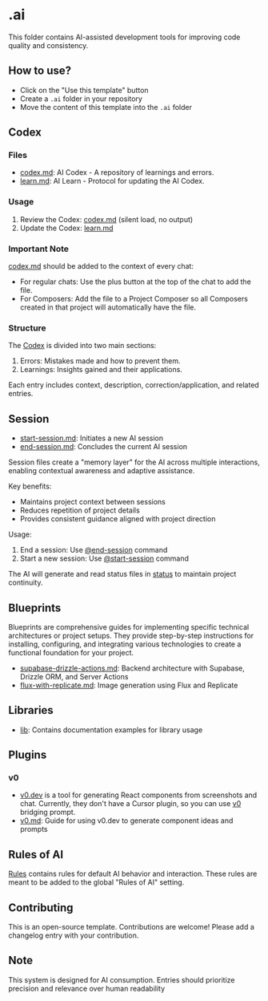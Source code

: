 # .ai

This folder contains AI-assisted development tools for improving code quality and consistency.

## How to use?

- Click on the "Use this template" button
- Create a `.ai` folder in your repository
- Move the content of this template into the `.ai` folder

## Codex

### Files

- [codex.md](codex/codex.md): AI Codex - A repository of learnings and errors.
- [learn.md](codex/learn.md): AI Learn - Protocol for updating the AI Codex.

### Usage

1. Review the Codex: [codex.md](codex/codex.md) (silent load, no output)
2. Update the Codex: [learn.md](codex/learn.md)

### Important Note

[codex.md](codex/codex.md) should be added to the context of every chat:

- For regular chats: Use the plus button at the top of the chat to add the file.
- For Composers: Add the file to a Project Composer so all Composers created in that project will automatically have the file.

### Structure

The [Codex](codex/codex.md) is divided into two main sections:

1. Errors: Mistakes made and how to prevent them.
2. Learnings: Insights gained and their applications.

Each entry includes context, description, correction/application, and related entries.

## Session

- [start-session.md](session/start-session.md): Initiates a new AI session
- [end-session.md](session/end-session.md): Concludes the current AI session

Session files create a "memory layer" for the AI across multiple interactions, enabling contextual awareness and adaptive assistance.

Key benefits:

- Maintains project context between sessions
- Reduces repetition of project details
- Provides consistent guidance aligned with project direction

Usage:

1. End a session: Use [@end-session](session/end-session.md) command
2. Start a new session: Use [@start-session](session/start-session.md) command

The AI will generate and read status files in [status](status) to maintain project continuity.

## Blueprints

Blueprints are comprehensive guides for implementing specific technical architectures or project setups. They provide step-by-step instructions for installing, configuring, and integrating various technologies to create a functional foundation for your project.

- [supabase-drizzle-actions.md](blueprints/supabase-drizzle-actions.md): Backend architecture with Supabase, Drizzle ORM, and Server Actions
- [flux-with-replicate.md](blueprints/flux-with-replicate.md): Image generation using Flux and Replicate

## Libraries

- [lib](lib): Contains documentation examples for library usage

## Plugins

### v0

- [v0.dev](https://v0.dev/) is a tool for generating React components from screenshots and chat. Currently, they don't have a Cursor plugin, so you can use [v0](v0/v0.md) bridging prompt.
- [v0.md](v0/v0.md): Guide for using v0.dev to generate component ideas and prompts

## Rules of AI

[Rules](rules) contains rules for default AI behavior and interaction. These rules are meant to be added to the global "Rules of AI" setting.

## Contributing

This is an open-source template. Contributions are welcome! Please add a changelog entry with your contribution.

## Note

This system is designed for AI consumption. Entries should prioritize precision and relevance over human readability
